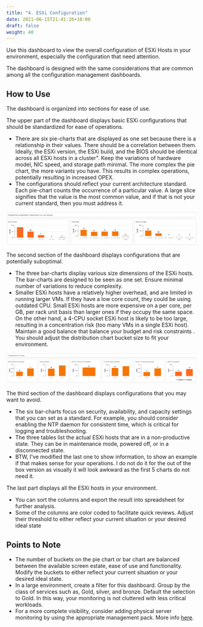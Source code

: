 ```yaml
---
title: "4. ESXi Configuration"
date: 2021-06-15T21:41:26+10:00
draft: false
weight: 40
---
```


Use this dashboard to view the overall configuration of ESXi Hosts in your environment, especially the configuration that need attention.

The dashboard is designed with the same considerations that are common among all the configuration management dashboards.

## How to Use

The dashboard is organized into sections for ease of use.

The upper part of the dashboard displays basic ESXi configurations that should be standardized for ease of operations.

- There are six pie-charts that are displayed as one set because there is a relationship in their values. There should be a correlation between them. Ideally, the ESXi version, the ESXi build, and the BIOS should be identical across all ESXi hosts in a cluster". Keep the variations of hardware model, NIC speed, and storage path minimal. The more complex the pie chart, the more variants you have. This results in complex operations, potentially resulting in increased OPEX.
- The configurations should reflect your current architecture standard. Each pie-chart counts the occurrence of a particular value. A large slice signifies that the value is the most common value, and if that is not your current standard, then you must address it.

![ESXi Configuration](3.4.4-fig-1.png)

The second section of the dashboard displays configurations that are potentially suboptimal.

- The three bar-charts display various size dimensions of the ESXi hosts. The bar-charts are designed to be seen as one set. Ensure minimal number of variations to reduce complexity.
- Smaller ESXi hosts have a relatively higher overhead, and are limited in running larger VMs. If they have a low core count, they could be using outdated CPU. Small ESXi hosts are more expensive on a per core, per GB, per rack unit basis than larger ones if they occupy the same space. On the other hand, a 4-CPU socket ESXi host is likely to be too large, resulting in a concentration risk (too many VMs in a single ESXi host). Maintain a good balance that balance your budget and risk constraints . You should adjust the distribution chart bucket size to fit your environment.

![ESXi Service Status](3.4.4-fig-2.png)

The third section of the dashboard displays configurations that you may want to avoid.

- The six bar-charts focus on security, availability, and capacity settings that you can set as a standard. For example, you should consider enabling the NTP daemon for consistent time, which is critical for logging and troubleshooting.
- The three tables list the actual ESXi hosts that are in a non-productive state. They can be in maintenance mode, powered off, or in a disconnected state.
- BTW, I've modified the last one to show information, to show an example if that makes sense for your operations. I do not do it for the out of the box version as visually it will look awkward as the first 5 charts do not need it.

The last part displays all the ESXi hosts in your environment.

- You can sort the columns and export the result into spreadsheet for further analysis.
- Some of the columns are color coded to facilitate quick reviews. Adjust their threshold to either reflect your current situation or your desired ideal state

## Points to Note

- The number of buckets on the pie chart or bar chart are balanced between the available screen estate, ease of use and functionality. Modify the buckets to either reflect your current situation or your desired ideal state.
- In a large environment, create a filter for this dashboard. Group by the class of services such as, Gold, silver, and bronze. Default the selection to Gold. In this way, your monitoring is not cluttered with less critical workloads.
- For a more complete visibility, consider adding physical server monitoring by using the appropriate management pack. More info [here](https://www.vmware.com/products/vrealize-operations.html).